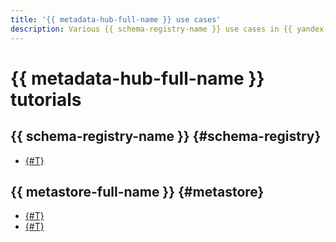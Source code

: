 ```yaml
---
title: '{{ metadata-hub-full-name }} use cases'
description: Various {{ schema-registry-name }} use cases in {{ yandex-cloud }}.
---
```


# {{ metadata-hub-full-name }} tutorials

## {{ schema-registry-name }} {#schema-registry}

* [{#T}](./schema-registry-cdc-debezium-kafka.md)


## {{ metastore-full-name }} {#metastore}

* [{#T}](./metastore-import.md)
* [{#T}](./sharing-tables.md)

